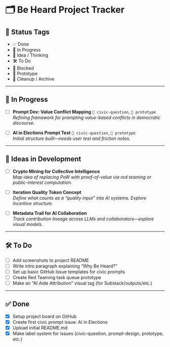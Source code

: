 # 🗂 Be Heard Project Tracker

## 📌 Status Tags
- ✅ Done
- 🔄 In Progress
- 🧠 Idea / Thinking
- 🛠 To Do
- 🚧 Blocked
- 🧪 Prototype
- 🧹 Cleanup / Archive

---

## 🔄 In Progress

- [ ] **Prompt Dev: Value Conflict Mapping** `🧠 civic-question`, `🧪 prototype`  
  _Refining framework for prompting value-based conflicts in democratic discourse._

- [ ] **AI in Elections Prompt Test** `🧠 civic-question`, `🧪 prototype`  
  _Initial structure built—needs user test and friction notes._

---

## 🧠 Ideas in Development

- [ ] **Crypto Mining for Collective Intelligence**  
  _Map idea of replacing PoW with proof-of-value via red teaming or public-interest computation._

- [ ] **Iteration Quality Token Concept**  
  _Define what counts as a “quality input” into AI systems. Explore incentive structure._

- [ ] **Metadata Trail for AI Collaboration**  
  _Track contribution lineage across LLMs and collaborators—explore visual models._

---

## 🛠 To Do

- [ ] Add screenshots to project README  
- [ ] Write intro paragraph explaining “Why Be Heard?”  
- [ ] Set up basic GitHub Issue templates for civic prompts  
- [ ] Create Red Teaming task queue prototype  
- [ ] Make an “AI Aide Attribution” visual tag (for Substack/outputs/etc.)

---

## ✅ Done

- [x] Setup project board on GitHub  
- [x] Create first civic prompt issue: AI in Elections  
- [x] Upload initial README.md  
- [x] Make label system for issues (civic-question, prompt-design, prototype, etc.)
